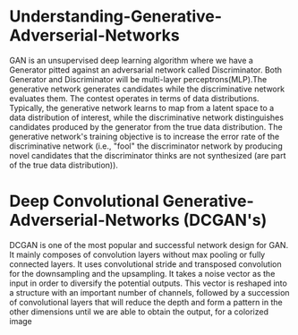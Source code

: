 # Understanding-Generative-Adverserial-Networks
GAN is an unsupervised deep learning algorithm where we have a Generator pitted against an adversarial network called Discriminator.
Both Generator and Discriminator will be multi-layer perceptrons(MLP).The generative network generates candidates while the discriminative network evaluates them. The contest operates in terms of data distributions. Typically, the generative network learns to map from a latent space to a data distribution of interest, while the discriminative network distinguishes candidates produced by the generator from the true data distribution. The generative network's training objective is to increase the error rate of the discriminative network (i.e., "fool" the discriminator network by producing novel candidates that the discriminator thinks are not synthesized (are part of the true data distribution)).
# Deep Convolutional Generative-Adverserial-Networks (DCGAN's)
DCGAN is one of the most popular and successful network design for GAN. It mainly composes of convolution layers without max pooling or fully connected layers. It uses convolutional stride and transposed convolution for the downsampling and the upsampling. It takes a noise vector as the input in order to diversify the potential outputs. This vector is reshaped into a structure with an important number of channels, followed by a succession of convolutional layers that will reduce the depth and form a pattern in the other dimensions until we are able to obtain the output, for a colorized image
